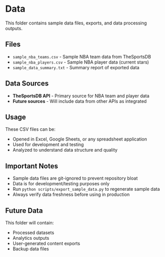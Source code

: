 # Data

This folder contains sample data files, exports, and data processing outputs.

## Files

- `sample_nba_teams.csv` - Sample NBA team data from TheSportsDB
- `sample_nba_players.csv` - Sample NBA player data (current stars)
- `sample_data_summary.txt` - Summary report of exported data

## Data Sources

- **TheSportsDB API** - Primary source for NBA team and player data
- **Future sources** - Will include data from other APIs as integrated

## Usage

These CSV files can be:
- Opened in Excel, Google Sheets, or any spreadsheet application
- Used for development and testing
- Analyzed to understand data structure and quality

## Important Notes

- Sample data files are git-ignored to prevent repository bloat
- Data is for development/testing purposes only
- Run `python scripts/export_sample_data.py` to regenerate sample data
- Always verify data freshness before using in production

## Future Data

This folder will contain:
- Processed datasets
- Analytics outputs
- User-generated content exports
- Backup data files

